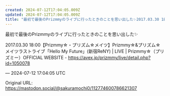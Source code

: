 ```yaml
---
created: 2024-07-12T17:04:05.009Z
updated: 2024-07-12T17:04:05.009Z
title: "最初で最後のPrizmmyのライブに行ったときのことを思い出した✨2017.03.30 18:00【Prizmmy☆・プリズム☆メイツ】Prizmmy☆&amp[...]"
---
```


<p>最初で最後のPrizmmyのライブに行ったときのことを思い出した✨</p><p>2017.03.30 18:00【Prizmmy☆・プリズム☆メイツ】Prizmmy☆&amp;プリズム☆メイツラストライブ「Hello My Future」(新宿ReNY) | LIVE | Prizmmy☆（プリズミー）OFFICIAL WEBSITE - <a href="https://avex.jp/prizmmy/live/detail.php?id=1050078" target="_blank" rel="nofollow noopener noreferrer" translate="no"><span class="invisible">https://</span><span class="ellipsis">avex.jp/prizmmy/live/detail.ph</span><span class="invisible">p?id=1050078</span></a></p>

&mdash; 2024-07-12 17:04:05 UTC

Original URL: https://mastodon.social/@sakuramochi0/112774600786621307
